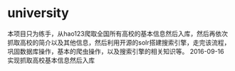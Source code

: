 # university
本项目只为练手，从hao123爬取全国所有高校的基本信息然后入库，然后再依次抓取高校的简介以及其他信息，然后利用开源的solr搭建搜索引擎，走完该流程，巩固数据库操作，基本的爬虫操作，以及搜索引擎的相关知识等。
2016-09-16
实现抓取高校基本信息然后入库
